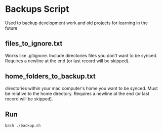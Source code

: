 # Backups Script
Used to backup development work and old projects for learning in the future

## files_to_ignore.txt
Works like .gitignore. Include directories files you don't want to be synced. Requires a newline at the end (or last record will be skipped).

## home_folders_to_backup.txt
directories within your mac computer's home you want to be synced. Must be relative to the home directory. Requires a newline at the end (or last record will be skipped).

## Run
`bash ./backup.sh`